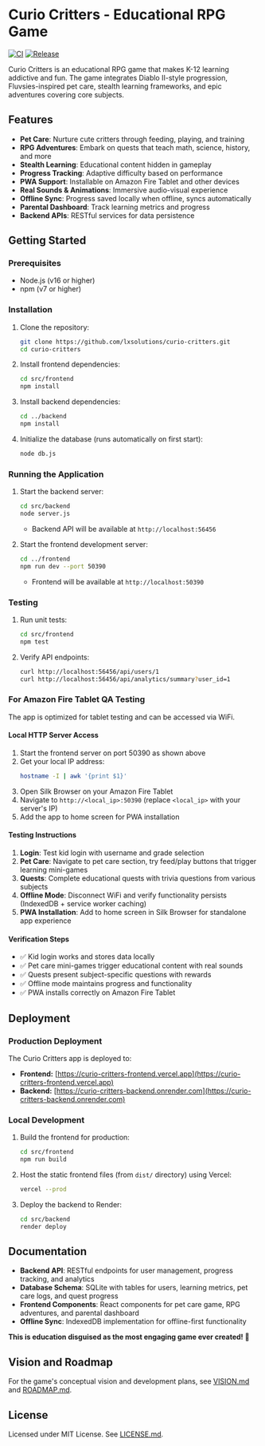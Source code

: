 
# Curio Critters - Educational RPG Game

[![CI](https://github.com/lxsolutions/curio-critters/actions/workflows/ci.yml/badge.svg)](https://github.com/lxsolutions/curio-critters/actions/workflows/ci.yml) [![Release](https://img.shields.io/github/v/release/lxsolutions/curio-critters)](https://github.com/lxsolutions/curio-critters/releases)

Curio Critters is an educational RPG game that makes K-12 learning addictive and fun. The game integrates Diablo II-style progression, Fluvsies-inspired pet care, stealth learning frameworks, and epic adventures covering core subjects.

## Features

- **Pet Care**: Nurture cute critters through feeding, playing, and training
- **RPG Adventures**: Embark on quests that teach math, science, history, and more
- **Stealth Learning**: Educational content hidden in gameplay
- **Progress Tracking**: Adaptive difficulty based on performance
- **PWA Support**: Installable on Amazon Fire Tablet and other devices
- **Real Sounds & Animations**: Immersive audio-visual experience
- **Offline Sync**: Progress saved locally when offline, syncs automatically
- **Parental Dashboard**: Track learning metrics and progress
- **Backend APIs**: RESTful services for data persistence

## Getting Started

### Prerequisites

- Node.js (v16 or higher)
- npm (v7 or higher)

### Installation

1. Clone the repository:
   ```bash
   git clone https://github.com/lxsolutions/curio-critters.git
   cd curio-critters
   ```

2. Install frontend dependencies:
   ```bash
   cd src/frontend
   npm install
   ```

3. Install backend dependencies:
   ```bash
   cd ../backend
   npm install
   ```

4. Initialize the database (runs automatically on first start):
   ```bash
   node db.js
   ```

### Running the Application

1. Start the backend server:
   ```bash
   cd src/backend
   node server.js
   ```
   - Backend API will be available at `http://localhost:56456`

2. Start the frontend development server:
   ```bash
   cd ../frontend
   npm run dev --port 50390
   ```
   - Frontend will be available at `http://localhost:50390`

### Testing

1. Run unit tests:
   ```bash
   cd src/frontend
   npm test
   ```

2. Verify API endpoints:
   ```bash
   curl http://localhost:56456/api/users/1
   curl http://localhost:56456/api/analytics/summary?user_id=1
   ```

### For Amazon Fire Tablet QA Testing

The app is optimized for tablet testing and can be accessed via WiFi.

#### Local HTTP Server Access
1. Start the frontend server on port 50390 as shown above
2. Get your local IP address:
   ```bash
   hostname -I | awk '{print $1}'
   ```
3. Open Silk Browser on your Amazon Fire Tablet
4. Navigate to `http://<local_ip>:50390` (replace `<local_ip>` with your server's IP)
5. Add the app to home screen for PWA installation

#### Testing Instructions
1. **Login**: Test kid login with username and grade selection
2. **Pet Care**: Navigate to pet care section, try feed/play buttons that trigger learning mini-games
3. **Quests**: Complete educational quests with trivia questions from various subjects
4. **Offline Mode**: Disconnect WiFi and verify functionality persists (IndexedDB + service worker caching)
5. **PWA Installation**: Add to home screen in Silk Browser for standalone app experience

#### Verification Steps
- ✅ Kid login works and stores data locally
- ✅ Pet care mini-games trigger educational content with real sounds
- ✅ Quests present subject-specific questions with rewards
- ✅ Offline mode maintains progress and functionality
- ✅ PWA installs correctly on Amazon Fire Tablet

## Deployment

### Production Deployment

The Curio Critters app is deployed to:

- **Frontend:** [https://curio-critters-frontend.vercel.app](https://curio-critters-frontend.vercel.app)
- **Backend:** [https://curio-critters-backend.onrender.com](https://curio-critters-backend.onrender.com)

### Local Development

1. Build the frontend for production:
   ```bash
   cd src/frontend
   npm run build
   ```

2. Host the static frontend files (from `dist/` directory) using Vercel:
   ```bash
   vercel --prod
   ```

3. Deploy the backend to Render:
   ```bash
   cd src/backend
   render deploy
   ```

## Documentation

- **Backend API**: RESTful endpoints for user management, progress tracking, and analytics
- **Database Schema**: SQLite with tables for users, learning metrics, pet care logs, and quest progress
- **Frontend Components**: React components for pet care game, RPG adventures, and parental dashboard
- **Offline Sync**: IndexedDB implementation for offline-first functionality

**This is education disguised as the most engaging game ever created! 🎯**

## Vision and Roadmap

For the game's conceptual vision and development plans, see [VISION.md](docs/VISION.md) and [ROADMAP.md](docs/ROADMAP.md).

## License

Licensed under MIT License. See [LICENSE.md](LICENSE.md).

